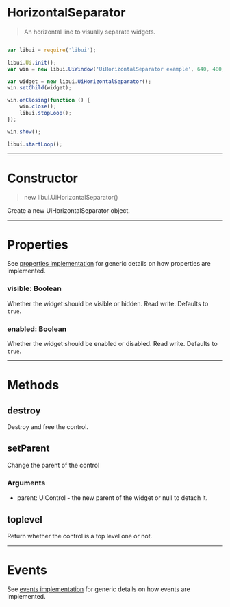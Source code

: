 
# HorizontalSeparator

> An horizontal line to visually separate widgets.



```js

var libui = require('libui');

libui.Ui.init();
var win = new libui.UiWindow('UiHorizontalSeparator example', 640, 480, true);

var widget = new libui.UiHorizontalSeparator();
win.setChild(widget);

win.onClosing(function () {
	win.close();
	libui.stopLoop();
});

win.show();

libui.startLoop();

```

---

# Constructor

> new libui.UiHorizontalSeparator()

Create a new UiHorizontalSeparator object.

---

# Properties

See [properties implementation](properties.md) for generic details on how properties are implemented.


### visible: Boolean

Whether the widget should be visible or hidden. 
Read write.
Defaults to `true`.



### enabled: Boolean

Whether the widget should be enabled or disabled. 
Read write.
Defaults to `true`.




---

# Methods


## destroy

Destroy and free the control.





## setParent

Change the parent of the control


### Arguments

* parent: UiControl - the new parent of the widget or null to detach it.




## toplevel

Return whether the control is a top level one or not.





---

# Events

See [events implementation](events.md) for generic details on how events are implemented.



